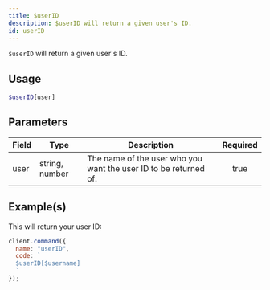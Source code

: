 ```yaml
---
title: $userID
description: $userID will return a given user's ID.
id: userID
---
```


`$userID` will return a given user's ID.

## Usage

```php
$userID[user]
```

## Parameters

| Field | Type           | Description                                                      | Required |
| ----- | -------------- | ---------------------------------------------------------------- | :------: |
| user  | string, number | The name of the user who you want the user ID to be returned of. |   true   |

## Example(s)

This will return your user ID:

```javascript
client.command({
  name: "userID",
  code: `
  $userID[$username]
  `
});
```
